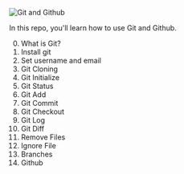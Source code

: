 ![Git and Github](https://pbs.twimg.com/media/FZ_aTTqWYAMlVPe?format=jpg&name=medium)

In this repo, you'll learn how to use Git and Github.

0. What is Git?
1. Install git
2. Set username and email
3. Git Cloning
4. Git Initialize
5. Git Status
6. Git Add
7. Git Commit
8. Git Checkout
9. Git Log
10. Git Diff
11. Remove Files
12. Ignore File
13. Branches
14. Github
